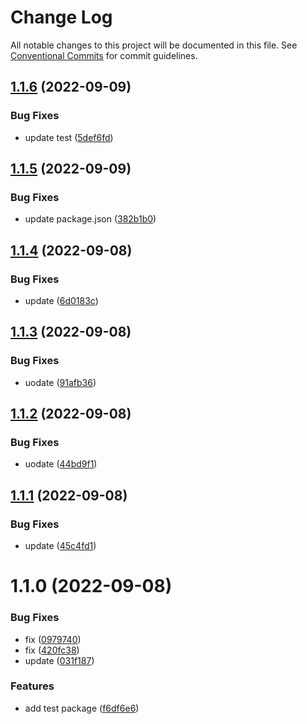 # Change Log

All notable changes to this project will be documented in this file.
See [Conventional Commits](https://conventionalcommits.org) for commit guidelines.

## [1.1.6](https://github.com/PeopleWhoListenToStories/lx-lib/compare/@lx/test@1.1.5...@lx/test@1.1.6) (2022-09-09)


### Bug Fixes

* update test ([5def6fd](https://github.com/PeopleWhoListenToStories/lx-lib/commit/5def6fd847f778b3752ed1bb6c89be20c4da7909))





## [1.1.5](https://github.com/PeopleWhoListenToStories/lx-lib/compare/@lx/test@1.1.4...@lx/test@1.1.5) (2022-09-09)


### Bug Fixes

* update package.json ([382b1b0](https://github.com/PeopleWhoListenToStories/lx-lib/commit/382b1b099d1ae7d2e46fa38ae2f9a32f0494807d))






## [1.1.4](https://github.com/PeopleWhoListenToStories/lx-lib/compare/@lx/test@1.1.3...@lx/test@1.1.4) (2022-09-08)


### Bug Fixes

* update ([6d0183c](https://github.com/PeopleWhoListenToStories/lx-lib/commit/6d0183cb60df6cb9e22d9ab678e8ce1e214e390b))





## [1.1.3](https://github.com/PeopleWhoListenToStories/lx-lib/compare/@lx/test@1.1.2...@lx/test@1.1.3) (2022-09-08)


### Bug Fixes

* uodate ([91afb36](https://github.com/PeopleWhoListenToStories/lx-lib/commit/91afb36380f9570247f7040d9e684f27f6a02bf2))





## [1.1.2](https://github.com/PeopleWhoListenToStories/lx-lib/compare/@lx/test@1.1.1...@lx/test@1.1.2) (2022-09-08)


### Bug Fixes

* uodate ([44bd9f1](https://github.com/PeopleWhoListenToStories/lx-lib/commit/44bd9f1e74ddfbdad90f469e6eb81d6766b556f3))





## [1.1.1](https://github.com/PeopleWhoListenToStories/lx-lib/compare/@lx/test@1.1.0...@lx/test@1.1.1) (2022-09-08)


### Bug Fixes

* update ([45c4fd1](https://github.com/PeopleWhoListenToStories/lx-lib/commit/45c4fd1795bdf9ab33ceac992700e72b15b530b4))





# 1.1.0 (2022-09-08)


### Bug Fixes

* fix ([0979740](https://github.com/PeopleWhoListenToStories/lx-lib/commit/0979740ca0739b948979b55c5ec77d9d8e0d03d5))
* fix ([420fc38](https://github.com/PeopleWhoListenToStories/lx-lib/commit/420fc38103c68d9267b87dc9ab3a7f3053ab2012))
* update ([031f187](https://github.com/PeopleWhoListenToStories/lx-lib/commit/031f1872a4e70ab431ca0e3dd3e147db9047dce4))


### Features

* add test package ([f6df6e6](https://github.com/PeopleWhoListenToStories/lx-lib/commit/f6df6e65b48d03f98605ff0a3b1c631bb387cfc9))
